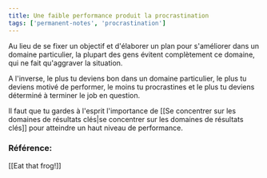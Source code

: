 ```yaml
---
title: Une faible performance produit la procrastination
tags: ['permanent-notes', 'procrastination']
---
```


Au lieu de se fixer un objectif et d'élaborer un plan pour s'améliorer dans un domaine particulier, la plupart des gens évitent complètement ce domaine, qui ne fait qu'aggraver la situation.

A l'inverse, le plus tu deviens bon dans un domaine particulier, le plus tu deviens motivé de performer, le moins tu procrastines et le plus tu deviens déterminé à terminer le job en question.

Il faut que tu gardes à l'esprit l'importance de [[Se concentrer sur les domaines de résultats clés|se concentrer sur les domaines de résultats clés]] pour atteindre un haut niveau de performance.

### Référence:
[[Eat that frog!]]
